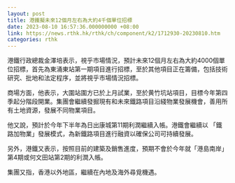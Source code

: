 ```yaml
---
layout: post
title: 港鐵擬未來12個月左右為大約4千個單位招標
date: 2023-08-10 16:57:36.000000000 +08:00
link: https://news.rthk.hk/rthk/ch/component/k2/1712930-20230810.htm
categories: rthk
---
```


港鐵行政總裁金澤培表示，視乎市場情況，預計未來12個月左右為大約4000個單位招標，首先為東涌東站第一期項目進行招標，至於其他項目正在籌備，包括技術研究、批地和法定程序，並將視乎市場情況招標。

商場方面，他表示，大圍站圍方已於上月試業，至於黄竹坑站項目，目標今年第四季起分階段開業。集團會繼續發掘現有和未來鐵路項目沿綫物業發展機會，善用所有土地資源，發展不同物業項目。

他又說，預計於今年下半年為日出康城第11期利潤繼續入帳。港鐵會繼續以 「鐵路加物業」發展模式，為新鐵路項目進行融資以確保公司可持續發展。

另外，港鐵又表示，按照目前的建築及銷售進度，預期不會於今年就「港島南岸」第4期或何文田站第2期的利潤入帳。

集團又指，香港以外地區，繼續在內地及海外尋覓機遇。
